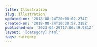 ```yaml
---
title: Illustration
slug: illustration
updated-on: '2018-08-24T20:08:02.274Z'
created-on: '2018-08-24T10:38:57.318Z'
published-on: '2023-04-29T17:06:49.981Z'
layout: '[category].html'
tags: category
---
```



